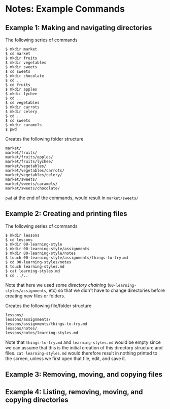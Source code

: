 # Notes: Example Commands

## Example 1: Making and navigating directories

The following series of commands
```
$ mkdir market
$ cd market
$ mkdir fruits
$ mkdir vegetables
$ mkdir sweets
$ cd sweets
$ mkdir chocolate
$ cd ..
$ cd fruits
$ mkdir apples
$ mkdir lychee
$ cd ..
$ cd vegetables
$ mkdir carrots
$ mkdir celery
$ cd ..
$ cd sweets
$ mkdir caramels
$ pwd
```

Creates the following folder structure
```
market/
market/fruits/
market/fruits/apples/
market/fruits/lychee/
market/vegetables/
market/vegetables/carrots/
market/vegetables/celery/
market/sweets/
market/sweets/caramels/
market/sweets/chocolate/
```

`pwd` at the end of the commands, would result in `market/sweets/`

## Example 2: Creating and printing files

The following series of commands
```
$ mkdir lessons
$ cd lessons
$ mkdir 00-learning-style
$ mkdir 00-learning-style/assignments
$ mkdir 00-learning-style/notes
$ touch 00-learning-style/assignments/things-to-try.md
$ cd 00-learning-styles/notes
$ touch learning-styles.md
$ cat learning-styles.md
$ cd ../..
```

Note that here we used some _directory chaining_ (`00-learning-styles/assignments`, etc) so that we didn't have to change directories before creating new files or folders. 

Creates the following file/folder structure
```
lessons/
lessons/assignments/
lessons/assignments/things-to-try.md
lessons/notes/
lessons/notes/learning-styles.md
```

Note that `things-to-try.md` and `learning-styles.md` would be empty since we can assume that this is the initial creation of this directory structure and files. `cat learning-styles.md` would therefore result in nothing printed to the screen, unless we first open that file, edit, and save it.

## Example 3: Removing, moving, and copying files

## Example 4: Listing, removing, moving, and copying  directories
